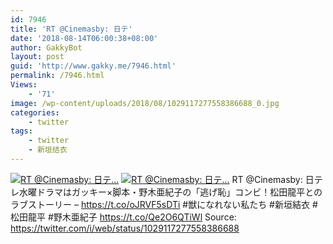 ```yaml
---
id: 7946
title: 'RT @Cinemasby: 日テ'
date: '2018-08-14T06:00:38+08:00'
author: GakkyBot
layout: post
guid: 'http://www.gakky.me/7946.html'
permalink: /7946.html
Views:
    - '71'
image: /wp-content/uploads/2018/08/1029117277558386688_0.jpg
categories:
    - twitter
tags:
    - twitter
    - 新垣结衣
---
```


[![RT @Cinemasby: 日テ...](http://www.yui-aragaki.org/wp-content/uploads/2018/08/1029117277558386688_0.jpg)](http://www.yui-aragaki.org/wp-content/uploads/2018/08/1029117277558386688_0.jpg)
[![RT @Cinemasby: 日テ...](http://www.yui-aragaki.org/wp-content/uploads/2018/08/1029117277558386688_1.jpg)](http://www.yui-aragaki.org/wp-content/uploads/2018/08/1029117277558386688_1.jpg)
RT @Cinemasby: 日テレ水曜ドラマはガッキー×脚本・野木亜紀子の「逃げ恥」コンビ！松田龍平とのラブストーリー – https://t.co/oJRVF5sDTi
\#獣になれない私たち #新垣結衣 #松田龍平 #野木亜紀子 https://t.co/Qe2O6QTiWl
Source: <https://twitter.com/i/web/status/1029117277558386688>
